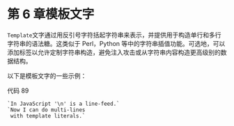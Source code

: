 # 第 6 章模板文字

`Template`文字通过用反引号字符括起字符串来表示，并提供用于构造单行和多行字符串的语法糖。这类似于 Perl，Python 等中的字符串插值功能。可选地，可以添加标签以允许定制字符串构造，避免注入攻击或从字符串内容构造更高级别的数据结构。

以下是模板文字的一些示例：

代码 89

```
`In JavaScript '\n' is a line-feed.`
`Now I can do multi-lines
 with template literals.` 

```